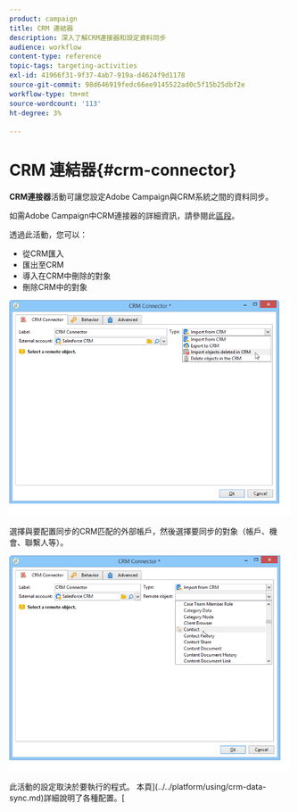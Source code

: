 ```yaml
---
product: campaign
title: CRM 連結器
description: 深入了解CRM連接器和設定資料同步
audience: workflow
content-type: reference
topic-tags: targeting-activities
exl-id: 41966f31-9f37-4ab7-919a-d4624f9d1178
source-git-commit: 98d646919fedc66ee9145522ad0c5f15b25dbf2e
workflow-type: tm+mt
source-wordcount: '113'
ht-degree: 3%

---
```


# CRM 連結器{#crm-connector}

**CRM連接器**&#x200B;活動可讓您設定Adobe Campaign與CRM系統之間的資料同步。

如需Adobe Campaign中CRM連接器的詳細資訊，請參閱此[區段](../../platform/using/crm-connectors.md)。

透過此活動，您可以：

* 從CRM匯入
* 匯出至CRM
* 導入在CRM中刪除的對象
* 刪除CRM中的對象

![](assets/crm_task_select_op.png)

選擇與要配置同步的CRM匹配的外部帳戶，然後選擇要同步的對象（帳戶、機會、聯繫人等）。

![](assets/crm_task_select_obj.png)

此活動的設定取決於要執行的程式。 本頁](../../platform/using/crm-data-sync.md)詳細說明了各種配置。[
